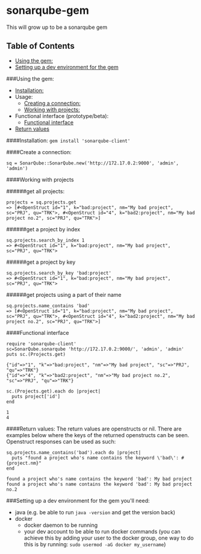 # sonarqube-gem
This will grow up to be a sonarqube gem

## Table of Contents
 - [Using the gem:](#using-the-gem)
 - [Setting up a dev environment for the gem](#setting-up-a-dev-environment-for-the-gem)
 
###Using the gem:
 - [Installation:](#installation)
 - Usage:
   - [Creating a connection:](#creating-a-connection)
   - [Working with projects:](#working-with-projects)
 - Functional interface (prototype/beta):
   - [Functional interface](#functional-interface)
 - [Return values](#return-values)
   
####Installation:
```gem install 'sonarqube-client'```

####Create a connection:
```
sq = SonarQube::SonarQube.new('http://172.17.0.2:9000', 'admin', 'admin')
```
####Working with projects

######get all projects:
```
projects = sq.projects.get
=> [#<OpenStruct id="1", k="bad:project", nm="My bad project", sc="PRJ", qu="TRK">, #<OpenStruct id="4", k="bad2:project", nm="My bad project no.2", sc="PRJ", qu="TRK">]
```
######get a project by index
```
sq.projects.search_by_index 1
=> #<OpenStruct id="1", k="bad:project", nm="My bad project", sc="PRJ", qu="TRK">
```
######get a project by key
```
sq.projects.search_by_key 'bad:project'
=> #<OpenStruct id="1", k="bad:project", nm="My bad project", sc="PRJ", qu="TRK">
```
######get projects using a part of their name
```
sq.projects.name_contains 'bad'
=> [#<OpenStruct id="1", k="bad:project", nm="My bad project", sc="PRJ", qu="TRK">, #<OpenStruct id="4", k="bad2:project", nm="My bad project no.2", sc="PRJ", qu="TRK">]
```

####Functional interface
```
require 'sonarqube-client'
sc=SonarQube.sonarqube 'http://172.17.0.2:9000/', 'admin', 'admin'
puts sc.(Projects.get)

{"id"=>"1", "k"=>"bad:project", "nm"=>"My bad project", "sc"=>"PRJ", "qu"=>"TRK"}
{"id"=>"4", "k"=>"bad2:project", "nm"=>"My bad project no.2", "sc"=>"PRJ", "qu"=>"TRK"}

sc.(Projects.get).each do |project|
  puts project['id']
end  

1
4
```
####Return values:
The return values are openstructs or nil. There are examples below where the keys of the returned openstructs can be seen. Openstruct responses can be used as such:
```
sq.projects.name_contains('bad').each do |project|
  puts "found a project who's name contains the keyword \'bad\': #{project.nm}"
end  

found a project who's name contains the keyword 'bad': My bad project
found a project who's name contains the keyword 'bad': My bad project no.2
```

###Setting up a dev environment for the gem
you'll need: 
  - java (e.g. be able to run ```java -version``` and get the version back)
  - docker
    - docker daemon to be running 
    - your dev account to be able to run docker commands (you can achieve this by adding your user to the docker group, one way to do this is by running: ```sudo usermod -aG docker my_username```)
